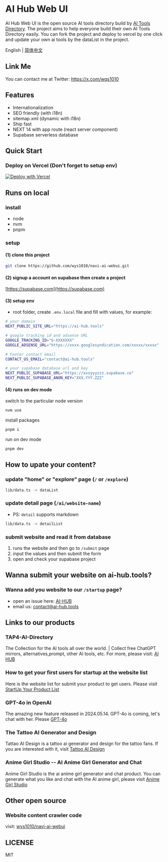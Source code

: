 # AI Hub Web UI
AI Hub Web UI is the open source AI tools directory build by [AI Tools Directory](https://ai-hub.tools). The project aims to help everyone build their own AI Tools Directory easily. You can fork the project and deploy to vercel by one click and update your own ai tools by the dataList in the project.

English | [简体中文](https://github.com/wys1010/navi-ai-webui/blob/main/README.zh-CN.md)

## Link Me

You can contact me at Twitter: https://x.com/wqs1010


## Features
- Internationalization
- SEO friendly (with i18n)
- sitemap.xml (dynamic with i18n)
- Ship fast
- NEXT 14 with app route (react server component)
- Supabase serverless database



## Quick Start

### Deploy on Vercel **(Don't forget to setup env)**
[![Deploy with Vercel](https://vercel.com/button)](https://vercel.com/new/clone?repository-url=https%3A%2F%2Fgithub.com%2Fwys1010%2Fnavi-ai-webui.git&env=NEXT_PUBLIC_SITE_URL,GOOGLE_TRACKING_ID,GOOGLE_ADSENSE_URL,CONTACT_US_EMAIL,NEXT_PUBLIC_SUPABASE_URL,NEXT_PUBLIC_SUPABASE_ANON_KEY&project-name=navi-ai)

## Runs on local
### install
- node
- nvm
- pnpm

### setup
#### (1) clone this project
```sh
git clone https://github.com/wys1010/navi-ai-webui.git
```

#### (2) signup a account on supabase then create a project
[https://supabase.com](https://supabase.com)

#### (3) setup env
- root folder, create `.env.local` file and fill with values, for example:
```sh
# your domain
NEXT_PUBLIC_SITE_URL="https://ai-hub.tools"

# google tracking id and adsense URL
GOOGLE_TRACKING_ID="G-XXXXXXX"
GOOGLE_ADSENSE_URL="https://xxxx.googlesyndication.com/xxxxx/xxxxx"

# Footer contact email
CONTACT_US_EMAIL="contact@ai-hub.tools"

# your supabase database url and key
NEXT_PUBLIC_SUPABASE_URL="https://xxxyyyzzz.supabase.co"
NEXT_PUBLIC_SUPABASE_ANON_KEY="XXX.YYY.ZZZ"
```
#### (4) runs on dev mode
switch to the particular node version
```sh
nvm use
```
install packages
```sh 
pnpm i 
```
run on dev mode
```sh
pnpm dev
```

## How to upate your content?
### update "home" or "explore" page (`/` or `/explore`)
```sh
lib/data.ts -> dataList
```

### update detail page (`/ai/website-name`)
- PS: `detail` supports markdown
```sh
lib/data.ts -> detailList
```
### submit website and read it from database
1. runs the website and then go to `/submit` page
2. input the values and then submit the form
3. open and check your supabase project

## Wanna submit your website on ai-hub.tools?
### Wanna add you website to our `/startup` page?
- open an issue here: [AI-HUB](https://github.com/wys1010/navi-ai-webui/issues)
- email us: contact@ai-hub.tools

## Links to our products
### TAP4-AI-Directory
The Collection for the AI tools all over the world. | Collect free ChatGPT mirrors, alternatives,prompt, other AI tools, etc. For more, please visit: [AI HUB](https://ai-hub.tools)

### How to get your first users for startup at the website list
Here is the website list for submit your product to get users. Please visit [StartUp Your Product List](https://github.com/wys1010/navi-ai-webui/blob/main/Startup-Your-Product-List.md)

### GPT-4o in OpenAI
The amazing new feature released in 2024.05.14. GPT-4o is coming, let's chat with her. Please [GPT-4o](https://openai.com/index/hello-gpt-4o/)

### The Tattoo AI Generator and Design
Tattao AI Design is a tattoo ai generator and design for the tattoo fans. If you are interested with it, visit [Tattoo AI Design](https://tattooai.design)

### Anime Girl Studio -- AI Anime Girl Generator and Chat
Anime Girl Studio is the ai anime girl generator and chat product. You can generate what you like and chat with the AI anime girl, please visit [Anime Girl Studio](https://animegirl.studio)

## Other open source
### Website content crawler code
visit: [wys1010/navi-ai-webui](https://github.com/wys1010/navi-ai-webui)

## LICENSE
MIT
